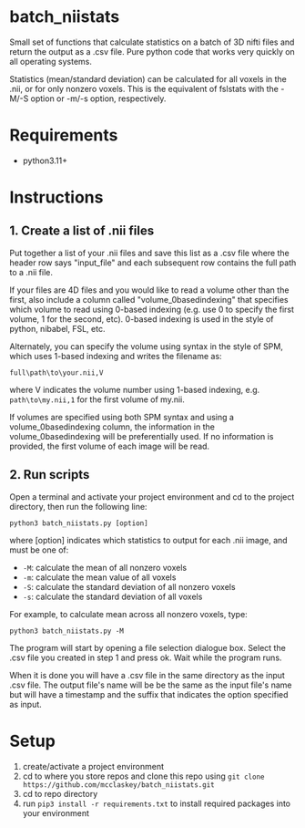 # batch_niistats
Small set of functions that calculate statistics on a batch of 3D nifti files and return the output as a .csv file. Pure python code that works very quickly on all operating systems.

Statistics (mean/standard deviation) can be calculated for all voxels in the .nii, or for only nonzero voxels. This is the equivalent of fslstats with the -M/-S option or -m/-s option, respectively.

# Requirements
* python3.11+

# Instructions

## 1. Create a list of .nii files
Put together a list of your .nii files and save this list as a .csv file where the header row says "input_file" and each subsequent row contains the full path to a .nii file. 

If your files are 4D files and you would like to read a volume other than the first, also include a column called "volume_0basedindexing" that specifies which volume to read using 0-based indexing (e.g. use 0 to specify the first volume, 1 for the second, etc). 0-based indexing is used in the style of python, nibabel, FSL, etc.

Alternately, you can specify the volume using syntax in the style of SPM, which uses 1-based indexing and writes the filename as: 
```
full\path\to\your.nii,V
```
where V indicates the volume number using 1-based indexing, e.g. `path\to\my.nii,1` for the first volume of my.nii.

If volumes are specified using both SPM syntax and using a volume_0basedindexing column, the information in the volume_0basedindexing will be preferentially used. If no information is provided, the first volume of each image will be read.

## 2. Run scripts 

Open a terminal and activate your project environment and cd to the project directory, then run the following line:
```
python3 batch_niistats.py [option]
```
where [option] indicates which statistics to output for each .nii image, and must be one of: 
- `-M`: calculate the mean of all nonzero voxels
- `-m`: calculate the mean value of all voxels
- `-S`: calculate the standard deviation of all nonzero voxels
- `-s`: calculate the standard deviation of all voxels

For example, to calculate mean across all nonzero voxels, type:

```
python3 batch_niistats.py -M
```

The program will start by opening a file selection dialogue box. Select the .csv file you created in step 1 and press ok. Wait while the program runs.

When it is done you will have a .csv file in the same directory as the input .csv file. The output file's name will be be the same as the input file's name but will have a timestamp and the suffix that indicates the option specified as input. 

# Setup 
1. create/activate a project environment
2. cd to where you store repos and clone this repo using `git clone https://github.com/mcclaskey/batch_niistats.git`
3. cd to repo directory
4. run `pip3 install -r requirements.txt` to install required packages into your environment

